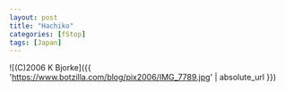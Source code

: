 ```yaml
---
layout: post
title: "Hachiko"
categories: [fStop]
tags: [Japan]
---
```



![(C)2006 K Bjorke]({{ 'https://www.botzilla.com/blog/pix2006/IMG_7789.jpg' | absolute_url }})

